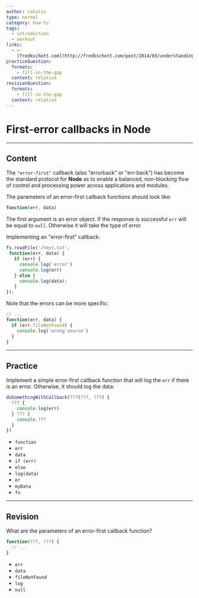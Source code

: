 ```yaml
---
author: catalin
type: normal
category: how-to
tags:
  - introduction
  - workout
links:
  - >-
    [fredkschott.com](http://fredkschott.com/post/2014/03/understanding-error-first-callbacks-in-node-js/){website}
practiceQuestion:
  formats:
    - fill-in-the-gap
  context: relative
revisionQuestion:
  formats:
    - fill-in-the-gap
  context: relative
---
```


# First-error callbacks in **Node**


---

## Content

The `"error-first"` callback (also "errorback" or "err-back") has become the standard protocol for **Node** as to enable a balanced, non-blocking flow of control and processing power across applications and modules.

The parameters of an error-first callback functions should look like:

```javascript
function(err, data)
```

The first argument is an error object. If the response is successful `err` will be equal to `null`. Otherwise it will take the type of error.

Implementing an "error-first" callback:

```javascript
fs.readFile('/text.txt',
 function(err, data) {
   if (err) {
     console.log('error')
     console.log(err)
   } else {
     console.log(data);
   }
});
```

Note that the errors can be more specific:

```javascript
// ...
function(err, data) {
  if (err.fileNotFound) {
    console.log('wrong source')
  }
}

```


---

## Practice

Implement a simple error-first callback function that will log the `err` if there is an error. Otherwise, it should log the data:

```javascript
doSomethingWithCallback(???(???, ???) {
  ??? {
    console.log(err)
  } ??? {
    console.???
  }
})
```

- `function`
- `err`
- `data`
- `if (err)`
- `else`
- `log(data)`
- `er`
- `myData`
- `fn`


---

## Revision

What are the parameters of an error-first callback function?

```javascript
function(???, ???) {
  // ...
}
```

- `err`
- `data`
- `fileNotFound`
- `log`
- `null`
